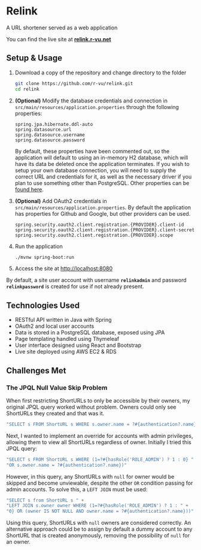 
# Relink

A URL shortener served as a web application

You can find the live site at **[relink.r-vu.net](https://relink.r-vu.net)**

## Setup & Usage

 1. Download a copy of the repository and change directory to the folder

    ```bash
    git clone https://github.com/r-vu/relink.git
    cd relink
    ```

 2. **(Optional)** Modify the database credentials and connection in `src/main/resources/application.properties` through the following properties:

    ```
    spring.jpa.hibernate.ddl-auto
    spring.datasource.url
    spring.datasource.username
    spring.datasource.password
    ```

    By default, these properties have been commented out, so the application will default to using an in-memory H2 database, which will have its data be deleted once the application terminates. If you wish to setup your own database connection, you will need to supply the correct URL and credentials for it, as well as the necessary driver if you plan to use something other than PostgreSQL. Other properties can be [found here](https://docs.spring.io/spring-boot/docs/current/reference/html/appendix-application-properties.html).

 3. **(Optional)** Add OAuth2 credentials in `src/main/resources/application.properties`. By default the application has properties for Github and Google, but other providers can be used.

    ```
    spring.security.oauth2.client.registration.{PROVIDER}.client-id
    spring.security.oauth2.client.registration.{PROVIDER}.client-secret
    spring.security.oauth2.client.registration.{PROVIDER}.scope
    ```

 4. Run the application

    ```bash
    ./mvnw spring-boot:run
    ```

 5. Access the site at <http://localhost:8080>

By default, a site user account with username **`relinkadmin`** and password **`relinkpassword`** is created for use if not already present.

## Technologies Used

- RESTful API written in Java with Spring
- OAuth2 and local user accounts
- Data is stored in a PostgreSQL database, exposed using JPA
- Page templating handled using Thymeleaf
- User interface designed using React and Bootstrap
- Live site deployed using AWS EC2 & RDS

## Challenges Met

### The JPQL Null Value Skip Problem

When first restricting ShortURLs to only be accessible by their owners, my original JPQL query worked without problem. Owners could only see ShortURLs they created and that was it.

```Java
"SELECT s FROM ShortURL s WHERE s.owner.name = ?#{authentication?.name}"
```

Next, I wanted to implement an override for accounts with admin privileges, allowing them to view all ShortURLs regardless of owner. Initially I tried this JPQL query:

```Java
"SELECT s FROM ShortURL s WHERE (1=?#{hasRole('ROLE_ADMIN') ? 1 : 0} " +
"OR s.owner.name = ?#{authentication?.name})"
```

However, in this query, any ShortURLs with `null` for owner would be skipped and become unviewable, despite the other `OR` condition passing for admin accounts. To solve this, a `LEFT JOIN` must be used:

```Java
"SELECT s from ShortURL s " +
"LEFT JOIN s.owner owner WHERE (1=?#{hasRole('ROLE_ADMIN') ? 1 : " +
"0} OR (owner IS NOT NULL AND owner.name = ?#{authentication?.name}))"
```

Using this query, ShortURLs with `null` owners are considered correctly. An alternative approach could be to assign by default a dummy account to any ShortURL that is created anonymously, removing the possibility of `null` for an owner.
